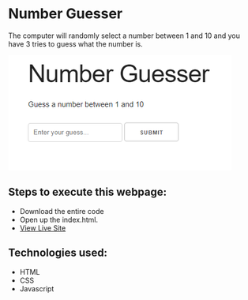 # Number Guesser
 
The computer will randomly select a number between 1 and 10 and you have 3 tries to guess what the number is. 

![title-pic](guesser.png)
 
## Steps to execute this webpage:
- Download the entire code 
- Open up the index.html.
- [View Live Site](https://anthonys1760.github.io/Simple-Calculator/)

## Technologies used: 
- HTML
- CSS 
- Javascript

